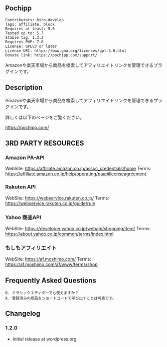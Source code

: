 ## Pochipp

```
Contributors: hiro-develop
Tags: affiliate, block
Requires at least: 5.6
Tested up to: 5.7
Stable tag: 1.3.2
Requires PHP: 7.0
License: GPLv3 or later
License URI: https://www.gnu.org/licenses/gpl-3.0.html
Donate link: https://pochipp.com/support/
```

Amazonや楽天市場から商品を検索してアフィリエイトリンクを管理できるプラグインです。

## Description

Amazonや楽天市場から商品を検索してアフィリエイトリンクを管理できるプラグインです。

詳しくは以下のページをご覧ください。

https://pochipp.com/

## 3RD PARTY RESOURCES

### Amazon PA-API

WebSite: https://affiliate.amazon.co.jp/assoc_credentials/home
Terms: https://affiliate.amazon.co.jp/help/operating/paapilicenseagreement


### Rakuten API

WebSite: https://webservice.rakuten.co.jp/
Terms: https://webservice.rakuten.co.jp/guide/rule


### Yahoo 商品API

WebSite: https://developer.yahoo.co.jp/webapi/shopping/item/
Terms: https://about.yahoo.co.jp/common/terms/index.html


### もしもアフィリエイト

WebSite: https://af.moshimo.com/
Terms: https://af.moshimo.com/af/www/terms/shop


## Frequently Asked Questions

```
Q. クラシックエディターでも使えますか？
A. 登録済みの商品をショートコードで呼び出すことは可能です。
```

## Changelog 

### 1.2.0

- Initial release at wordpress.org.
